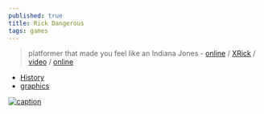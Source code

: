 ```yaml
---
published: true
title: Rick Dangerous
tags: games
---
```

>  platformer that made you feel like an Indiana Jones - [online](https://z-team.itch.io/rick-dangerous-amiga) / [XRick](https://github.com/fabiensanglard/xrick/) / [video](https://www.youtube.com/watch?v=V09CwrlFgA8) / [online](https://www.xrick.net/)

<link rel="shortcut icon" href="https://www.xrick.net/img/xrick/icon.png" type="image/png" />

- [History](https://www.simonphipps.com/games/rickdangerous/)
- [graphics](https://www.rickdangerous.co.uk/graphics.htm)

[![caption](https://www.pmbaty.com/rick/rick-dangerous.jpg)](https://www.pmbaty.com/rick/)
